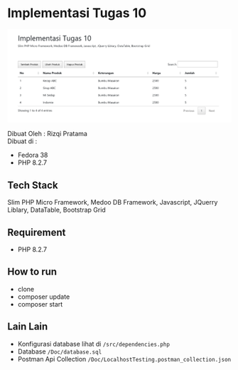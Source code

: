 # Implementasi Tugas 10

![tugas10](./Doc/img.png)

Dibuat Oleh : Rizqi Pratama  
Dibuat di :
- Fedora 38
- PHP 8.2.7


## Tech Stack
Slim PHP Micro Framework, Medoo DB Framework, Javascript, JQuerry Liblary, DataTable, Bootstrap Grid

## Requirement
- PHP 8.2.7

## How to run
- clone
- composer update
- composer start

## Lain Lain
- Konfigurasi database lihat di ```/src/dependencies.php```
- Database ```/Doc/database.sql```
- Postman Api Collection ```/Doc/LocalhostTesting.postman_collection.json```